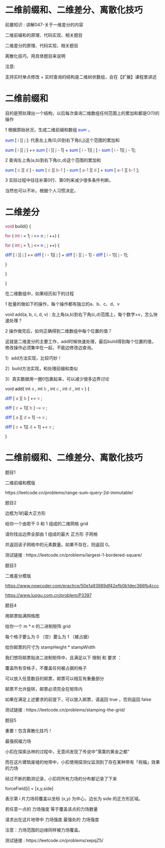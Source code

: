 # 二维前缀和、二维差分、离散化技巧

前置知识 : 讲解047\-关于一维差分的内容

二维前缀和的原理、代码实现、相关题目

二维差分的原理、代码实现、相关题目

离散化技巧，用具体题目来说明

注意:

支持实时单点修改 \+ 实时查询的结构是二维树状数组，会在【扩展】课程里讲述

# 二维前缀和

目的是预处理出一个结构，以后每次查询二维数组任何范围上的累加和都是O\(1\)的操作

1 根据原始状况，生成二维前缀和数组 <span style="color:#0326CC">sum</span> ，

<span style="color:#0326CC">sum</span> \[ <span style="color:#7E504F">i</span> \]\[ <span style="color:#7E504F">j</span> \]: 代表左上角\(0\,0\)到右下角\(i\,j\)这个范围的累加和

<span style="color:#0326CC">sum</span> \[ <span style="color:#7E504F">i</span> \]\[ <span style="color:#7E504F">j</span> \] \+=  <span style="color:#0326CC">sum</span> \[ <span style="color:#7E504F">i</span> \]\[ <span style="color:#7E504F">j</span>  \- 1\] \+  <span style="color:#0326CC">sum</span> \[ <span style="color:#7E504F">i</span>  \- 1\]\[ <span style="color:#7E504F">j</span> \] \-  <span style="color:#0326CC">sum</span> \[ <span style="color:#7E504F">i</span>  \- 1\]\[ <span style="color:#7E504F">j</span>  \- 1\];

2 查询左上角\(a\,b\)到右下角\(c\,d\)这个范围的累加和

<span style="color:#0326CC">sum</span> \[ <span style="color:#7E504F">c</span> \]\[ <span style="color:#7E504F">d</span> \] \-  <span style="color:#0326CC">sum</span> \[ <span style="color:#7E504F">c</span> \]\[ <span style="color:#7E504F">b\-1</span> \] \-  <span style="color:#0326CC">sum</span> \[ <span style="color:#7E504F">a\-1</span> \]\[ <span style="color:#7E504F">d</span> \] \+  <span style="color:#0326CC">sum</span> \[ <span style="color:#7E504F">a\-1</span> \]\[ <span style="color:#7E504F">b\-1</span> \];

3 实际过程中往往补第0行、第0列来减少很多条件判断。

当然也可以不补。根据个人习惯决定。

# 二维差分

<span style="color:#931A68">void</span>  build\(\) \{

<span style="color:#931A68">for</span>  \( <span style="color:#931A68">int</span>   <span style="color:#7E504F">i</span>  = 1;  <span style="color:#7E504F">i</span>  <=  <span style="color:#0326CC">n</span> ;  <span style="color:#7E504F">i</span> \+\+\) \{

<span style="color:#931A68">for</span>  \( <span style="color:#931A68">int</span>   <span style="color:#7E504F">j</span>  = 1;  <span style="color:#7E504F">j</span>  <=  <span style="color:#0326CC">n</span> ;  <span style="color:#7E504F">j</span> \+\+\) \{

<span style="color:#0326CC">diff</span> \[ <span style="color:#7E504F">i</span> \]\[ <span style="color:#7E504F">j</span> \] \+=  <span style="color:#0326CC">diff</span> \[ <span style="color:#7E504F">i</span>  \- 1\]\[ <span style="color:#7E504F">j</span> \] \+  <span style="color:#0326CC">diff</span> \[ <span style="color:#7E504F">i</span> \]\[ <span style="color:#7E504F">j</span>  \- 1\] \-  <span style="color:#0326CC">diff</span> \[ <span style="color:#7E504F">i</span>  \- 1\]\[ <span style="color:#7E504F">j</span>  \- 1\];

\}

\}

\}

在二维数组中，如果经历如下的过程

1 批量的做如下的操作，每个操作都有独立的a、b、c、d、v

void add\(a\, b\, c\, d\, v\) : 左上角\(a\,b\)到右下角\(c\,d\)范围上，每个数字\+v，怎么快速处理？

2 操作做完后，如何正确得到二维数组中每个位置的值？

这就是二维差分的主要工作，add时候快速处理，最后build得到每个位置的值，修改操作必须集中在一起，不能边修改边查询。

1）add方法实现，比较巧妙！

2）build方法实现，和处理前缀和类似

3）真实数据用一圈0包裹起来，可以减少很多边界讨论

<span style="color:#000000">	</span> void <span style="color:#000000"> add\(</span> int <span style="color:#000000"> </span>  <span style="color:#7E504F">a</span>  <span style="color:#000000">\, </span> int <span style="color:#000000"> </span>  <span style="color:#7E504F">b</span>  <span style="color:#000000">\, </span> int <span style="color:#000000"> </span>  <span style="color:#7E504F">c</span>  <span style="color:#000000">\, </span> int <span style="color:#000000"> </span>  <span style="color:#7E504F">d</span>  <span style="color:#000000">\, </span> int <span style="color:#000000"> </span>  <span style="color:#7E504F">v</span>  <span style="color:#000000">\) \{</span>

<span style="color:#0326CC">diff</span> \[ <span style="color:#7E504F">a</span> \]\[ <span style="color:#7E504F">b</span> \] \+=  <span style="color:#7E504F">v</span> ;

<span style="color:#0326CC">diff</span> \[ <span style="color:#7E504F">c</span>  \+ 1\]\[ <span style="color:#7E504F">b</span> \] \-=  <span style="color:#7E504F">v</span> ;

<span style="color:#0326CC">diff</span> \[ <span style="color:#7E504F">a</span> \]\[ <span style="color:#7E504F">d</span>  \+ 1\] \-=  <span style="color:#7E504F">v</span> ;

<span style="color:#0326CC">diff</span> \[ <span style="color:#7E504F">c</span>  \+ 1\]\[ <span style="color:#7E504F">d</span>  \+ 1\] \+=  <span style="color:#7E504F">v</span> ;

\}

# 二维前缀和、二维差分、离散化技巧

题目1

二维前缀和模版

https://leetcode\.cn/problems/range\-sum\-query\-2d\-immutable/

题目2

边框为1的最大正方形

给你一个由若干 0 和 1 组成的二维网格 grid

请你找出边界全部由 1 组成的最大 正方形 子网格

并返回该子网格中的元素数量。如果不存在，则返回 0。

测试链接 : https://leetcode\.cn/problems/largest\-1\-bordered\-square/

题目3

二维差分模版

[https://www\.nowcoder\.com/practice/50e1a93989df42efb0b1dec386fb4ccc](https://www.nowcoder.com/practice/50e1a93989df42efb0b1dec386fb4ccc)

[https://www\.luogu\.com\.cn/problem/P3397](https://www.luogu.com.cn/problem/P3397)

题目4

用邮票贴满网格图

给你一个 m \* n 的二进制矩阵 grid

每个格子要么为 0 （空）要么为 1 （被占据）

给你邮票的尺寸为 stampHeight \* stampWidth

我们想将邮票贴进二进制矩阵中，且满足以下 限制 和 要求 ：

覆盖所有空格子，不覆盖任何被占据的格子

可以放入任意数目的邮票，邮票可以相互有重叠部分

邮票不允许旋转，邮票必须完全在矩阵内

如果在满足上述要求的前提下，可以放入邮票，请返回 true ，否则返回 false

测试链接 : https://leetcode\.cn/problems/stamping\-the\-grid/

题目5

重要！包含离散化技巧！

最强祝福力场

小扣在探索丛林的过程中，无意间发现了传说中"落寞的黄金之都"

而在这片建筑废墟的地带中，小扣使用探测仪监测到了存在某种带有「祝福」效果的力场

经过不断的勘测记录，小扣将所有力场的分布都记录了下来

forceField\[i\] = \[x\,y\,side\]

表示第 i 片力场将覆盖以坐标 \(x\,y\) 为中心，边长为 side 的正方形区域。

若任意一点的 力场强度 等于覆盖该点的力场数量

请求出在这片地带中 力场强度 最强处的 力场强度

注意：力场范围的边缘同样被力场覆盖。

测试链接 : https://leetcode\.cn/problems/xepqZ5/


